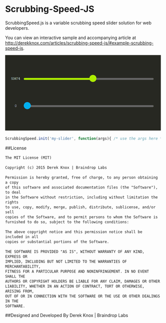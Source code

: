 # Scrubbing-Speed-JS

ScrubbingSpeed.js is a variable scrubbing speed slider solution for web developers.

You can view an interactive sample and accompanying article at http://derekknox.com/articles/scrubbing-speed-js/#example-scrubbing-speed-js.


![Image](_assets/img/scrubbing-speed-sample.gif)

```javascript
ScrubbingSpeed.init('my-slider', function(args){ /* use the args here */ });
```

##License
	
	The MIT License (MIT)

	Copyright (c) 2015 Derek Knox | Braindrop Labs

	Permission is hereby granted, free of charge, to any person obtaining a copy
	of this software and associated documentation files (the "Software"), to deal
	in the Software without restriction, including without limitation the rights
	to use, copy, modify, merge, publish, distribute, sublicense, and/or sell
	copies of the Software, and to permit persons to whom the Software is
	furnished to do so, subject to the following conditions:

	The above copyright notice and this permission notice shall be included in all
	copies or substantial portions of the Software.

	THE SOFTWARE IS PROVIDED "AS IS", WITHOUT WARRANTY OF ANY KIND, EXPRESS OR
	IMPLIED, INCLUDING BUT NOT LIMITED TO THE WARRANTIES OF MERCHANTABILITY,
	FITNESS FOR A PARTICULAR PURPOSE AND NONINFRINGEMENT. IN NO EVENT SHALL THE
	AUTHORS OR COPYRIGHT HOLDERS BE LIABLE FOR ANY CLAIM, DAMAGES OR OTHER
	LIABILITY, WHETHER IN AN ACTION OF CONTRACT, TORT OR OTHERWISE, ARISING FROM,
	OUT OF OR IN CONNECTION WITH THE SOFTWARE OR THE USE OR OTHER DEALINGS IN THE
	SOFTWARE.

##Designed and Developed By
Derek Knox | Braindrop Labs